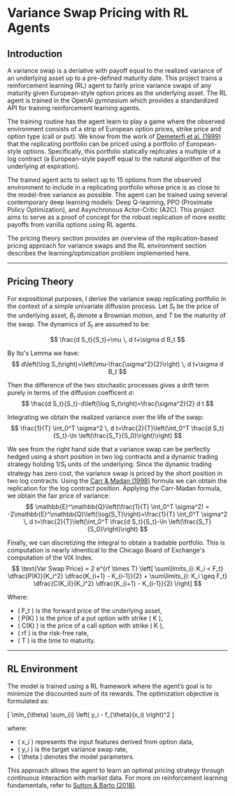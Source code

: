 # Variance Swap Pricing with RL Agents

## Introduction

A variance swap is a deriative with payoff equal to the realized variance of an underlying asset up to a pre-defined maturity date. This project trains a reinforcement learning (RL) agent to fairly price variance swaps of any maturity given European-style option prices as the underlying asset. The RL agent is trained in the OpenAI gymnasium which provides a standardized API for training reinforcement learning agents. 

The training routine has the agent learn to play a game where the observed environment consists of a strip of European option prices, strike price and option type (call or put). We know from the work of [Demeterfi et al. (1999)](https://doi.org/10.2307/2677652) that the replicating portfolio can be priced using a portfolio of European-style options. Specifically, this portfolio statically replicates a multiple of a log contract (a European-style payoff equal to the natural algorithm of the underlying at expiration).  

The trained agent acts to select up to 15 options from the observed environment to include in a replicating portfolio whose price is as close to the model-free variance as possible. The agent can be trained using several contemporary deep learning models: Deep Q-learning, PPO (Proximate Policy Optimization), and Asynchronous Actor-Critic (A2C). This project aims to serve as a proof of concept for the robust replication of more exotic payoffs from vanilla options using RL agents. 

The pricing theory section provides an overview of the replication-based pricing approach for variance swaps and the RL environment section describes the learning/optimization problem implemented here. 

---

## Pricing Theory

For expositional purposes, I derive the variance swap replicating portfolio in the context of a simple univariate diffusion process. Let $S_t$ be the price of the underlying asset, $B_t$ denote a Brownian motion, and $T$ be the maturity of the swap. The dynamics of $S_t$ are assumed to be:

$$
\frac{d S_t}{S_t}=\mu \, d t+\sigma  d B_t
$$

By Ito's Lemma we have:
$$
 d\left(\log S_t\right)=\left(\mu-\frac{\sigma^2}{2}\right) \, d t+\sigma  d B_t  
$$

Then the difference of the two stochastic processes gives a drift term purely in terms of the diffusion coefficent $\sigma$:
$$ 
\frac{d S_t}{S_t}-d\left(\log S_t\right)=\frac{\sigma^2}{2}  d t
$$

Integrating we obtain the realized variance over the life of the swap:
$$
\frac{1}{T} \int_0^T \sigma^2 \, d t=\frac{2}{T}\left(\int_0^T \frac{d S_t}{S_t}-\ln \left(\frac{S_T}{S_0}\right)\right)
$$

We see from the right hand side that a variance swap can be perfectly hedged using a short position in two log contracts and a dynamic trading strategy holding $1/S_t$ units of the underlying. Since the dynamic trading strategy has zero cost, the variance swap is priced by the short position in two log contracts. Using the [Carr & Madan (1998)](https://doi.org/10.1111/j.1540-6261.1998.tb03270.x) formula we can obtain the replication for the log contract position. Applying the Carr-Madan formula, we obtain the fair price of variance:
$$
\mathbb{E}^\mathbb{Q}\left(\frac{1}{T} \int_0^T \sigma^2) = -2\mathbb{E}^\mathbb{Q}\left(\log(S_T)\right)=\frac{1}{T} \int_0^T \sigma^2 \, d t=\frac{2}{T}\left(\int_0^T \frac{d S_t}{S_t}-\ln \left(\frac{S_T}{S_0}\right)\right)
$$

Finally, we can discretizing the integral to obtain a tradable portfolio. This is computation is nearly idnentical to the Chicago Board of Exchange's computation of the VIX Index. 
$$
\text{Var Swap Price} = 2 e^{rf \times T} \left[ \sum\limits_{i: K_i < F_t} \dfrac{P(K)}{K_i^2} \dfrac{K_{i+1} - K_{i-1}}{2} + \sum\limits_{i: K_i \geq F_t} \dfrac{C(K_i)}{K_i^2} \dfrac{K_{i+1} - K_{i-1}}{2} \right]
$$

Where:
- \( F_t \) is the forward price of the underlying asset,
- \( P(K) \) is the price of a put option with strike \( K \),
- \( C(K) \) is the price of a call option with strike \( K \),
- \( rf \) is the risk-free rate,
- \( T \) is the time to maturity.

---

## RL Environment

The model is trained using a RL framework where the agent’s goal is to minimize the discounted sum of its rewards.  The optimization objective is formulated as:

\[
\min_{\theta} \sum_{i} \left( y_i - f_{\theta}(x_i) \right)^2
\]

where:
- \( x_i \) represents the input features derived from option data,
- \( y_i \) is the target variance swap rate,
- \( \theta \) denotes the model parameters.

This approach allows the agent to learn an optimal pricing strategy through continuous interaction with market data. For more on reinforcement learning fundamentals, refer to [Sutton & Barto (2018)](http://incompleteideas.net/book/the-book-2nd.html).

